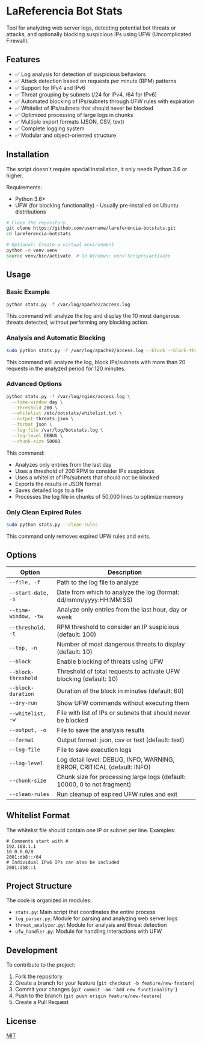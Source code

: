 # LaReferencia Bot Stats

Tool for analyzing web server logs, detecting potential bot threats or attacks, and optionally blocking suspicious IPs using UFW (Uncomplicated Firewall).

## Features

- ✅ Log analysis for detection of suspicious behaviors
- ✅ Attack detection based on requests per minute (RPM) patterns
- ✅ Support for IPv4 and IPv6
- ✅ Threat grouping by subnets (/24 for IPv4, /64 for IPv6)
- ✅ Automated blocking of IPs/subnets through UFW rules with expiration
- ✅ Whitelist of IPs/subnets that should never be blocked
- ✅ Optimized processing of large logs in chunks
- ✅ Multiple export formats (JSON, CSV, text)
- ✅ Complete logging system
- ✅ Modular and object-oriented structure

## Installation

The script doesn't require special installation, it only needs Python 3.6 or higher.

Requirements:
- Python 3.6+
- UFW (for blocking functionality) - Usually pre-installed on Ubuntu distributions

```bash
# Clone the repository
git clone https://github.com/username/lareferencia-botstats.git
cd lareferencia-botstats

# Optional: Create a virtual environment
python -m venv venv
source venv/bin/activate  # On Windows: venv\Scripts\activate
```

## Usage

### Basic Example

```bash
python stats.py -f /var/log/apache2/access.log
```

This command will analyze the log and display the 10 most dangerous threats detected, without performing any blocking action.

### Analysis and Automatic Blocking

```bash
sudo python stats.py -f /var/log/apache2/access.log --block --block-threshold 20 --block-duration 120
```

This command will analyze the log, block IPs/subnets with more than 20 requests in the analyzed period for 120 minutes.

### Advanced Options

```bash
python stats.py -f /var/log/nginx/access.log \
  --time-window day \
  --threshold 200 \
  --whitelist /etc/botstats/whitelist.txt \
  --output threats.json \
  --format json \
  --log-file /var/log/botstats.log \
  --log-level DEBUG \
  --chunk-size 50000
```

This command:
- Analyzes only entries from the last day
- Uses a threshold of 200 RPM to consider IPs suspicious
- Uses a whitelist of IPs/subnets that should not be blocked
- Exports the results in JSON format
- Saves detailed logs to a file
- Processes the log file in chunks of 50,000 lines to optimize memory

### Only Clean Expired Rules

```bash
sudo python stats.py --clean-rules
```

This command only removes expired UFW rules and exits.

## Options

| Option | Description |
|--------|-------------|
| `--file, -f` | Path to the log file to analyze |
| `--start-date, -s` | Date from which to analyze the log (format: dd/mmm/yyyy:HH:MM:SS) |
| `--time-window, -tw` | Analyze only entries from the last hour, day or week |
| `--threshold, -t` | RPM threshold to consider an IP suspicious (default: 100) |
| `--top, -n` | Number of most dangerous threats to display (default: 10) |
| `--block` | Enable blocking of threats using UFW |
| `--block-threshold` | Threshold of total requests to activate UFW blocking (default: 10) |
| `--block-duration` | Duration of the block in minutes (default: 60) |
| `--dry-run` | Show UFW commands without executing them |
| `--whitelist, -w` | File with list of IPs or subnets that should never be blocked |
| `--output, -o` | File to save the analysis results |
| `--format` | Output format: json, csv or text (default: text) |
| `--log-file` | File to save execution logs |
| `--log-level` | Log detail level: DEBUG, INFO, WARNING, ERROR, CRITICAL (default: INFO) |
| `--chunk-size` | Chunk size for processing large logs (default: 10000, 0 to not fragment) |
| `--clean-rules` | Run cleanup of expired UFW rules and exit |

## Whitelist Format

The whitelist file should contain one IP or subnet per line. Examples:

```
# Comments start with #
192.168.1.1
10.0.0.0/8
2001:db8::/64
# Individual IPv6 IPs can also be included
2001:db8::1
```

## Project Structure

The code is organized in modules:

- `stats.py`: Main script that coordinates the entire process
- `log_parser.py`: Module for parsing and analyzing web server logs
- `threat_analyzer.py`: Module for analysis and threat detection
- `ufw_handler.py`: Module for handling interactions with UFW

## Development

To contribute to the project:

1. Fork the repository
2. Create a branch for your feature (`git checkout -b feature/new-feature`)
3. Commit your changes (`git commit -am 'Add new functionality'`)
4. Push to the branch (`git push origin feature/new-feature`)
5. Create a Pull Request

## License

[MIT](LICENSE)
